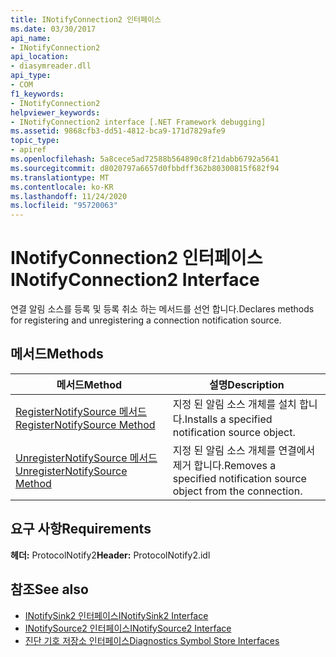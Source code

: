 ```yaml
---
title: INotifyConnection2 인터페이스
ms.date: 03/30/2017
api_name:
- INotifyConnection2
api_location:
- diasymreader.dll
api_type:
- COM
f1_keywords:
- INotifyConnection2
helpviewer_keywords:
- INotifyConnection2 interface [.NET Framework debugging]
ms.assetid: 9868cfb3-dd51-4812-bca9-171d7829afe9
topic_type:
- apiref
ms.openlocfilehash: 5a8cece5ad72588b564890c8f21dabb6792a5641
ms.sourcegitcommit: d8020797a6657d0fbbdff362b80300815f682f94
ms.translationtype: MT
ms.contentlocale: ko-KR
ms.lasthandoff: 11/24/2020
ms.locfileid: "95720063"
---
```

# <a name="inotifyconnection2-interface"></a><span data-ttu-id="a1279-102">INotifyConnection2 인터페이스</span><span class="sxs-lookup"><span data-stu-id="a1279-102">INotifyConnection2 Interface</span></span>

<span data-ttu-id="a1279-103">연결 알림 소스를 등록 및 등록 취소 하는 메서드를 선언 합니다.</span><span class="sxs-lookup"><span data-stu-id="a1279-103">Declares methods for registering and unregistering a connection notification source.</span></span>  
  
## <a name="methods"></a><span data-ttu-id="a1279-104">메서드</span><span class="sxs-lookup"><span data-stu-id="a1279-104">Methods</span></span>  
  
|<span data-ttu-id="a1279-105">메서드</span><span class="sxs-lookup"><span data-stu-id="a1279-105">Method</span></span>|<span data-ttu-id="a1279-106">설명</span><span class="sxs-lookup"><span data-stu-id="a1279-106">Description</span></span>|  
|------------|-----------------|  
|[<span data-ttu-id="a1279-107">RegisterNotifySource 메서드</span><span class="sxs-lookup"><span data-stu-id="a1279-107">RegisterNotifySource Method</span></span>](inotifyconnection2-registernotifysource-method.md)|<span data-ttu-id="a1279-108">지정 된 알림 소스 개체를 설치 합니다.</span><span class="sxs-lookup"><span data-stu-id="a1279-108">Installs a specified notification source object.</span></span>|  
|[<span data-ttu-id="a1279-109">UnregisterNotifySource 메서드</span><span class="sxs-lookup"><span data-stu-id="a1279-109">UnregisterNotifySource Method</span></span>](inotifyconnection2-unregisternotifysource-method.md)|<span data-ttu-id="a1279-110">지정 된 알림 소스 개체를 연결에서 제거 합니다.</span><span class="sxs-lookup"><span data-stu-id="a1279-110">Removes a specified notification source object from the connection.</span></span>|  
  
## <a name="requirements"></a><span data-ttu-id="a1279-111">요구 사항</span><span class="sxs-lookup"><span data-stu-id="a1279-111">Requirements</span></span>  

 <span data-ttu-id="a1279-112">**헤더:** ProtocolNotify2</span><span class="sxs-lookup"><span data-stu-id="a1279-112">**Header:** ProtocolNotify2.idl</span></span>  
  
## <a name="see-also"></a><span data-ttu-id="a1279-113">참조</span><span class="sxs-lookup"><span data-stu-id="a1279-113">See also</span></span>

- [<span data-ttu-id="a1279-114">INotifySink2 인터페이스</span><span class="sxs-lookup"><span data-stu-id="a1279-114">INotifySink2 Interface</span></span>](inotifysink2-interface.md)
- [<span data-ttu-id="a1279-115">INotifySource2 인터페이스</span><span class="sxs-lookup"><span data-stu-id="a1279-115">INotifySource2 Interface</span></span>](inotifysource2-interface.md)
- [<span data-ttu-id="a1279-116">진단 기호 저장소 인터페이스</span><span class="sxs-lookup"><span data-stu-id="a1279-116">Diagnostics Symbol Store Interfaces</span></span>](diagnostics-symbol-store-interfaces.md)
